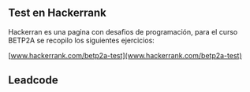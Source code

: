 ## Test en Hackerrank
Hackerran es una pagina con desafios de programación, para el curso BETP2A se recopilo los siguientes ejercicios:

[www.hackerrank.com/betp2a-test](www.hackerrank.com/betp2a-test)

## Leadcode
